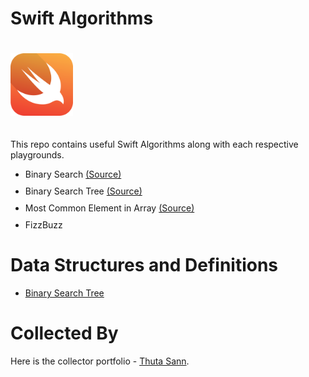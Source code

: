 # Swift Algorithms

<img src="assets/swift.png" alt="Swift Algorithms collected by Thuta Sann" width="100" style="margin-bottom:20px; margin-top: 20px"/>


This repo contains useful Swift Algorithms along with each respective playgrounds.

- Binary Search [(Source)](https://github.com/thutasann/swift-algorithms/blob/master/BinarySearch.playground/Contents.swift)
- Binary Search Tree [(Source)](https://github.com/thutasann/swift-algorithms/blob/master/BinarySearchTree.playground/Contents.swift)
- Most Common Element in Array [(Source)](https://github.com/thutasann/swift-algorithms/blob/master/MostCommonElementInArray.playground/Contents.swift)
- FizzBuzz

# Data Structures and Definitions

- [Binary Search Tree](https://www.geeksforgeeks.org/binary-search-tree-data-structure/)


# Collected By

Here is the collector portfolio - [Thuta Sann](https://thutasann.vercel.app/).

<style>
    li{
        margin-bottom: 10px
    }
</style>